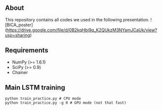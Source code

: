 ## About

This repository contains all codes we used in the following presentation.
![BICA_poster] (https://drive.google.com/file/d/0B2kqHbj9q_K2QUkzM3NYamJCaUk/view?usp=sharing)

## Requirements

* NumPy (>= 1.6.1)
* SciPy (>= 0.9)
* Chainer

## Main LSTM training

```
python train_practice.py # CPU mode
python train_practice.py -g 0 # GPU mode (not that fast)
```
